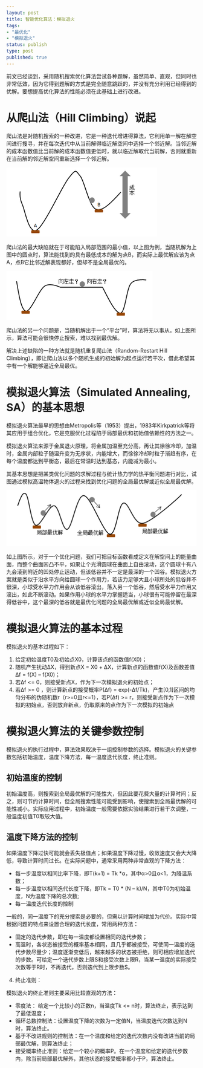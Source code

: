 ```yaml
--- 
layout: post
title: 智能优化算法：模拟退火
tags: 
- "最优化"
- "模拟退火"
status: publish
type: post
published: true
---
```

前文已经谈到，采用随机搜索优化算法尝试各种题解，虽然简单、直观，但同时也非常低效，因为它得到题解的方式是完全随意跳跃的，并没有充分利用已经得到的优解。要想提高优化算法的性能必须在此基础上进行改进。

# 从爬山法（Hill Climbing）说起

爬山法是对随机搜索的一种改进，它是一种迭代增进得算法，它利用单一解在解空间进行搜寻，并在每次迭代中从当前解得临近解空间中选择一个邻近解。当邻近解的成本函数值比当前解的成本函数值更低时，就以临近解取代当前解，否则就重新在当前解的邻近解空间重新选择一个邻近解。

![模拟退火](/upload/pic/2012-07-18-simulated-annealing1.png "")

爬山法的最大缺陷就在于可能陷入局部范围的最小值，以上图为例，当随机解为上图中的圆点时，算法能找到的具有最低成本的解为点B，而实际上最优解应该为点A，点B它比邻近解表现都好，但却不是全局最优的。

![模拟退火](/upload/pic/2012-07-18-simulated-annealing2.png "")

爬山法的另一个问题是，当随机解出于一个“平台”时，算法将无以事从。如上图所示，算法可能会很快停止搜索，难以找到最优解。

解决上述缺陷的一种方法就是随机重复爬山法（Random-Restart Hill Climbing），即让爬山法以多个随机生成的初始解为起点运行若干次，借此希望其中有一个解能够逼近全局最优。

# 模拟退火算法（Simulated Annealing, SA）的基本思想

模拟退火算法最早的思想由Metropolis等（1953）提出，1983年Kirkpatrick等将其应用于组合优化，它是克服优化过程陷于局部最优和初始值依赖性的方法之一。

模拟退火算法来源于金属退火原理，将金属加温至充分高，再让其徐徐冷却，加温时，金属内部粒子随温升变为无序状，内能增大，而徐徐冷却时粒子渐趋有序，在每个温度都达到平衡态，最后在常温时达到基态，内能减为最小。

其基本思想是把某类优化问题的求解过程与统计热力学的热平衡问题进行对比，试图通过模拟高温物体退火的过程来找到优化问题的全局最优解或近似全局最优解。

![模拟退火](/upload/pic/2012-07-18-simulated-annealing3.png "")

如上图所示，对于一个优化问题，我们可把目标函数看成定义在解空间上的能量曲面，而整个曲面凹凸不平，如果让个光滑圆球在曲面上自由滚动，这个圆球十有八九会滚到附近的凹处停止运动，但该低谷并不一定是最深的一个凹谷。模拟退火方案就是类似于沿水平方向给圆球一个作用力，若该力足够大且小球所处的低谷并不很深，小球受水平力作用会从该低谷滚出，落入另一个低谷，然后受水平力作用又滚出，如此不断滚动。如果作用小球的水平力掌握适当，小球很有可能停留在最深得低谷中，这个最深的低谷就是最优化问题的全局最优解或近似全局最优解。

# 模拟退火算法的基本过程

模拟退火的基本过程如下：

1. 给定初始温度T0及初始点X0，计算该点的函数值f(X0)；
2. 随机产生扰动ΔX，得到新点X = X0 + ΔX，计算新点的函数值f(X)及函数差值Δf = f(X) – f(X0)；
3. 若Δf <= 0，则接受新点X，作为下一次模拟退火的初始点；
4. 若Δf >= 0 ，则计算新点的接受概率P(Δf) = exp(-Δf/Tk)，产生[0,1]区间的均匀分布的伪随机数r（r>=0且r<=1），若P(Δf) >= r，则接受新点作为下一次模拟的初始点，否则放弃新点，仍取原来的点作为下一次模拟的初始点

# 模拟退火算法的关键参数控制

模拟退火的执行过程中，算法效果取决于一组控制参数的选择。模拟退火的关键参数包括初始温度，温度下降方法，每一温度迭代长度，终止准则。

## 初始温度的控制

初始温度高，则搜索到全局最优解的可能性大，但因此要花费大量的计算时间；反之，则可节约计算时间，但全局搜索性能可能受到影响，使搜索到全局最优解的可能性减小。实际应用过程中，初始温度一般需要依据实验结果进行若干次调整，一般温度初值T0取较大值。

## 温度下降方法的控制

如果温度下降过快可能就会丢失极值点；如果温度下降过慢，收敛速度又会大大降低，导致计算时间过长。在实际问题中，通常采用两种非常直观的下降方法：

+ 每一步温度以相同比率下降，即T(k+1) = Tk *α，其中α>0且α<1，为降温系数；
+ 每一步温度以相同迭代长度下降，即Tk = T0 * (N – k)/N，其中T0为初始温度，N为温度下降的总次数;
+ 每一温度迭代长度的控制

一般的，同一温度下的充分搜索是必要的，但需以计算时间增加为代价。实际中常根据问题的特点来设置合理的迭代长度，常用两种方法：

+ 固定的迭代步数，即在每一温度都设置相同的迭代步数；
+ 高温时，各状态被接受的概率基本相同，且几乎都被接受，可使同一温度的迭代步数尽量少；温度逐渐变低后，越来越多的状态被拒绝，则可相应增加迭代的步数。可给定一个迭代步数上限S和接受次数上限R，当某一温度的实际接受次数等于R时，不再迭代，否则迭代到上限步数S。

4) 终止准则：

模拟退火的终止准则主要采用比较直观的方法：

+ 零度法： 给定一个比较小的正数n，当温度Tk <= n时，算法终止，表示达到了最低温度；
+ 循环总数控制法：设置温度下降的次数为一定值N，当温度迭代次数达到N时，算法终止。
+ 基于不改进规则的控制法：在一个温度和给定的迭代次数内没有改进当前的局部最优解，则算法终止；
+ 接受概率终止准则：给定一个较小的概率P。在一个温度和给定的迭代步数内，除当前局部最优解外，其他状态的接受概率都小于P，算法终止。
